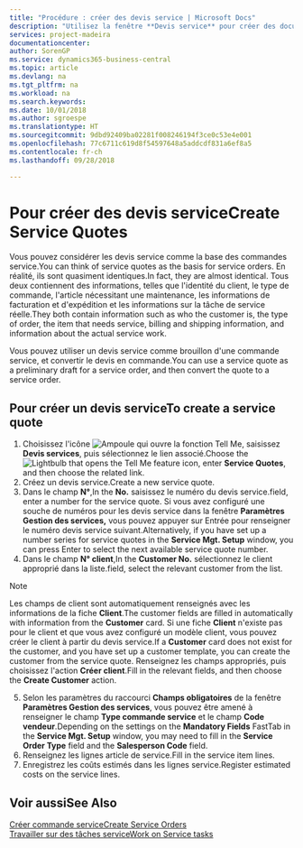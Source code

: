 ```yaml
---
title: "Procédure : créer des devis service | Microsoft Docs"
description: "Utilisez la fenêtre **Devis service** pour créer des documents dans lesquels vous saisissez des informations sur un service, tel que réparation et maintenance, pour des articles de service à la demande du client. Vous pouvez utiliser un devis service comme brouillon d'une commande service, et convertir le devis en commande."
services: project-madeira
documentationcenter: 
author: SorenGP
ms.service: dynamics365-business-central
ms.topic: article
ms.devlang: na
ms.tgt_pltfrm: na
ms.workload: na
ms.search.keywords: 
ms.date: 10/01/2018
ms.author: sgroespe
ms.translationtype: HT
ms.sourcegitcommit: 9dbd92409ba02281f008246194f3ce0c53e4e001
ms.openlocfilehash: 77c6711c619d8f54597648a5addcdf831a6ef8a5
ms.contentlocale: fr-ch
ms.lasthandoff: 09/28/2018

---
```

# <a name="create-service-quotes"></a><span data-ttu-id="a1e33-104">Pour créer des devis service</span><span class="sxs-lookup"><span data-stu-id="a1e33-104">Create Service Quotes</span></span>
<span data-ttu-id="a1e33-105">Vous pouvez considérer les devis service comme la base des commandes service.</span><span class="sxs-lookup"><span data-stu-id="a1e33-105">You can think of service quotes as the basis for service orders.</span></span> <span data-ttu-id="a1e33-106">En réalité, ils sont quasiment identiques.</span><span class="sxs-lookup"><span data-stu-id="a1e33-106">In fact, they are almost identical.</span></span> <span data-ttu-id="a1e33-107">Tous deux contiennent des informations, telles que l'identité du client, le type de commande, l'article nécessitant une maintenance, les informations de facturation et d'expédition et les informations sur la tâche de service réelle.</span><span class="sxs-lookup"><span data-stu-id="a1e33-107">They both contain information such as who the customer is, the type of order, the item that needs service, billing and shipping information, and information about the actual service work.</span></span>
 
<span data-ttu-id="a1e33-108">Vous pouvez utiliser un devis service comme brouillon d'une commande service, et convertir le devis en commande.</span><span class="sxs-lookup"><span data-stu-id="a1e33-108">You can use a service quote as a preliminary draft for a service order, and then convert the quote to a service order.</span></span>  
  
## <a name="to-create-a-service-quote"></a><span data-ttu-id="a1e33-109">Pour créer un devis service</span><span class="sxs-lookup"><span data-stu-id="a1e33-109">To create a service quote</span></span>  
1. <span data-ttu-id="a1e33-110">Choisissez l'icône ![Ampoule qui ouvre la fonction Tell Me](media/ui-search/search_small.png "Dites-moi ce que vous voulez faire"), saisissez **Devis services**, puis sélectionnez le lien associé.</span><span class="sxs-lookup"><span data-stu-id="a1e33-110">Choose the ![Lightbulb that opens the Tell Me feature](media/ui-search/search_small.png "Tell me what you want to do") icon, enter **Service Quotes**, and then choose the related link.</span></span>  
2. <span data-ttu-id="a1e33-111">Créez un devis service.</span><span class="sxs-lookup"><span data-stu-id="a1e33-111">Create a new service quote.</span></span>  
3. <span data-ttu-id="a1e33-112">Dans le champ **N°**,</span><span class="sxs-lookup"><span data-stu-id="a1e33-112">In the **No.**</span></span> <span data-ttu-id="a1e33-113">saisissez le numéro du devis service.</span><span class="sxs-lookup"><span data-stu-id="a1e33-113">field, enter a number for the service quote.</span></span> <span data-ttu-id="a1e33-114">Si vous avez configuré une souche de numéros pour les devis service dans la fenêtre **Paramètres Gestion des services,** vous pouvez appuyer sur Entrée pour renseigner le numéro devis service suivant.</span><span class="sxs-lookup"><span data-stu-id="a1e33-114">Alternatively, if you have set up a number series for service quotes in the **Service Mgt. Setup** window, you can press Enter to select the next available service quote number.</span></span>  
4. <span data-ttu-id="a1e33-115">Dans le champ **N° client**,</span><span class="sxs-lookup"><span data-stu-id="a1e33-115">In the **Customer No.**</span></span>  <span data-ttu-id="a1e33-116">sélectionnez le client approprié dans la liste.</span><span class="sxs-lookup"><span data-stu-id="a1e33-116">field, select the relevant customer from the list.</span></span>  

  > [!Note]  
  >  <span data-ttu-id="a1e33-117">Les champs de client sont automatiquement renseignés avec les informations de la fiche **Client**.</span><span class="sxs-lookup"><span data-stu-id="a1e33-117">The customer fields are filled in automatically with information from the **Customer** card.</span></span> <span data-ttu-id="a1e33-118">Si une fiche **Client** n'existe pas pour le client et que vous avez configuré un modèle client, vous pouvez créer le client à partir du devis service.</span><span class="sxs-lookup"><span data-stu-id="a1e33-118">If a **Customer** card does not exist for the customer, and you have set up a customer template, you can create the customer from the service quote.</span></span> <span data-ttu-id="a1e33-119">Renseignez les champs appropriés, puis choisissez l'action **Créer client**.</span><span class="sxs-lookup"><span data-stu-id="a1e33-119">Fill in the relevant fields, and then choose the **Create Customer** action.</span></span>  
  
5. <span data-ttu-id="a1e33-120">Selon les paramètres du raccourci **Champs obligatoires** de la fenêtre **Paramètres Gestion des services**, vous pouvez être amené à renseigner le champ **Type commande service** et le champ **Code vendeur**.</span><span class="sxs-lookup"><span data-stu-id="a1e33-120">Depending on the settings on the **Mandatory Fields** FastTab in the **Service Mgt. Setup** window, you may need to fill in the **Service Order Type** field and the **Salesperson Code** field.</span></span>  
6. <span data-ttu-id="a1e33-121">Renseignez les lignes article de service.</span><span class="sxs-lookup"><span data-stu-id="a1e33-121">Fill in the service item lines.</span></span>  
7. <span data-ttu-id="a1e33-122">Enregistrez les coûts estimés dans les lignes service.</span><span class="sxs-lookup"><span data-stu-id="a1e33-122">Register estimated costs on the service lines.</span></span>  
  
## <a name="see-also"></a><span data-ttu-id="a1e33-123">Voir aussi</span><span class="sxs-lookup"><span data-stu-id="a1e33-123">See Also</span></span>  
[<span data-ttu-id="a1e33-124">Créer commande service</span><span class="sxs-lookup"><span data-stu-id="a1e33-124">Create Service Orders</span></span>](service-how-to-create-service-orders.md)  
[<span data-ttu-id="a1e33-125">Travailler sur des tâches service</span><span class="sxs-lookup"><span data-stu-id="a1e33-125">Work on Service tasks</span></span>](service-how-to-work-on-service-tasks.md)  

 

